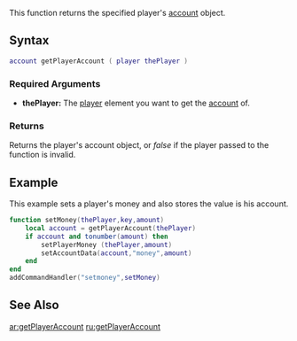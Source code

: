 This function returns the specified player's [account](/docs/account.md "wikilink") object.

Syntax
------

``` lua
account getPlayerAccount ( player thePlayer )
```

### Required Arguments

-   **thePlayer:** The [player](/docs/player.md "wikilink") element you want to get the [account](/account.md "wikilink") of.

### Returns

Returns the player's account object, or *false* if the player passed to the function is invalid.

Example
-------

This example sets a player's money and also stores the value is his account.

``` lua
function setMoney(thePlayer,key,amount)
    local account = getPlayerAccount(thePlayer)
    if account and tonumber(amount) then
        setPlayerMoney (thePlayer,amount)
        setAccountData(account,"money",amount)
    end
end
addCommandHandler("setmoney",setMoney)
```

See Also
--------

[ar:getPlayerAccount](/docs/ar:getplayeraccount.md "wikilink") [ru:getPlayerAccount](/ru:getPlayerAccount.md "wikilink")
